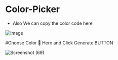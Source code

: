 # Color-Picker
 * Also We can copy the color code here
   
![image](https://github.com/Arryan-n/Color-Picker/assets/53433983/fe43f3a3-e6a1-48c7-9038-79395744b578)

#Choose Color 🎨 Here and Click Generate BUTTON

![Screenshot (69)](https://github.com/Arryan-n/Color-Picker/assets/53433983/b3bff64c-8747-4548-b194-7a1b08d4f0f8)



